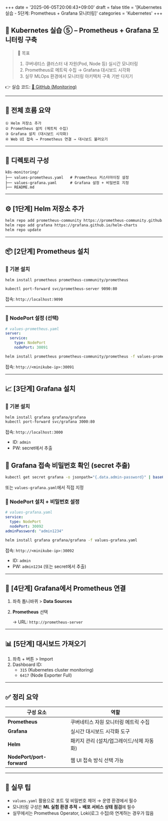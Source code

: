 +++
date = '2025-06-05T20:06:43+09:00'
draft = false
title = '[Kubernetes 실습 - 5단계: Prometheus + Grafana 모니터링]'
categories = 'Kubernetes'
+++

## 📡 Kubernetes 실습 ⑤ – Prometheus + Grafana 모니터링 구축

> 🎯 목표
> 
> 1. 쿠버네티스 클러스터 내 자원(Pod, Node 등) 실시간 모니터링
> 2. Prometheus로 메트릭 수집 → Grafana 대시보드 시각화
> 3. 실무 MLOps 환경에서 모니터링 아키텍처 구축 기반 다지기

👉 실습 코드: [🔗 GitHub (Monitoring)](https://github.com/keonhoban/mlops-infra-labs/tree/main/k8s-basic/05_Prometheus_and_Grafana)

---

## 🧭 전체 흐름 요약

```
① Helm 저장소 추가
② Prometheus 설치 (메트릭 수집)
③ Grafana 설치 (대시보드 시각화)
④ Web UI 접속 → Prometheus 연결 → 대시보드 불러오기
```

---

## 📂 디렉토리 구성

```
k8s-monitoring/
├── values-prometheus.yaml   # Prometheus 커스터마이징 설정
├── values-grafana.yaml      # Grafana 설정 + 비밀번호 지정
├── README.md
```

---

## ⚙️ [1단계] Helm 저장소 추가

```bash
helm repo add prometheus-community https://prometheus-community.github.io/helm-charts
helm repo add grafana https://grafana.github.io/helm-charts
helm repo update
```

---

## 📦 [2단계] Prometheus 설치

### 🔹 기본 설치

```bash
helm install prometheus prometheus-community/prometheus
```

```bash
kubectl port-forward svc/prometheus-server 9090:80
```

접속: `http://localhost:9090`

---

### 🔹 NodePort 설정 (선택)

```yaml
# values-prometheus.yaml
server:
  service:
    type: NodePort
    nodePort: 30091
```

```bash
helm install prometheus prometheus-community/prometheus -f values-prometheus.yaml
```

접속: `http://<minikube-ip>:30091`

---

## 📈 [3단계] Grafana 설치

### 🔹 기본 설치

```bash
helm install grafana grafana/grafana
kubectl port-forward svc/grafana 3000:80
```

접속: `http://localhost:3000`

- ID: `admin`
- PW: secret에서 추출

## 🔐 Grafana 접속 비밀번호 확인 (secret 추출)

```bash
kubectl get secret grafana -o jsonpath="{.data.admin-password}" | base64 -d
```

또는 `values-grafana.yaml`에서 직접 지정

### 🔹 NodePort 설치 + 비밀번호 설정

```yaml
# values-grafana.yaml
service:
  type: NodePort
  nodePort: 30092
adminPassword: "admin1234"
```

```bash
helm install grafana grafana/grafana -f values-grafana.yaml
```

접속: `http://<minikube-ip>:30092`

- ID: `admin`
- PW: `admin1234` (또는 secret에서 추출)

---

## 🧪 [4단계] Grafana에서 Prometheus 연결

1. 좌측 톱니바퀴 > **Data Sources**
2. **Prometheus** 선택
    
    → URL: `http://prometheus-server`
    

---

## 📊 [5단계] 대시보드 가져오기

1. 좌측 + 버튼 > Import
2. Dashboard ID:
    - `315` (Kubernetes cluster monitoring)
    - `6417` (Node Exporter Full)

---

## ✅ 정리 요약

| 구성 요소 | 역할 |
| --- | --- |
| **Prometheus** | 쿠버네티스 자원 모니터링 메트릭 수집 |
| **Grafana** | 실시간 대시보드 시각화 도구 |
| **Helm** | 패키지 관리 (설치/업그레이드/삭제 자동화) |
| **NodePort/port-forward** | 웹 UI 접속 방식 선택 가능 |

---

## 🧩 실무 팁

- `values.yaml` 활용으로 포트 및 비밀번호 제어 → 운영 환경에서 필수
- 모니터링 구성은 **ML 실험 환경 추적** + **배포 서비스 상태 점검**에 필수
- 실무에서는 Prometheus Operator, Loki(로그 수집)와 연계하는 경우가 많음
